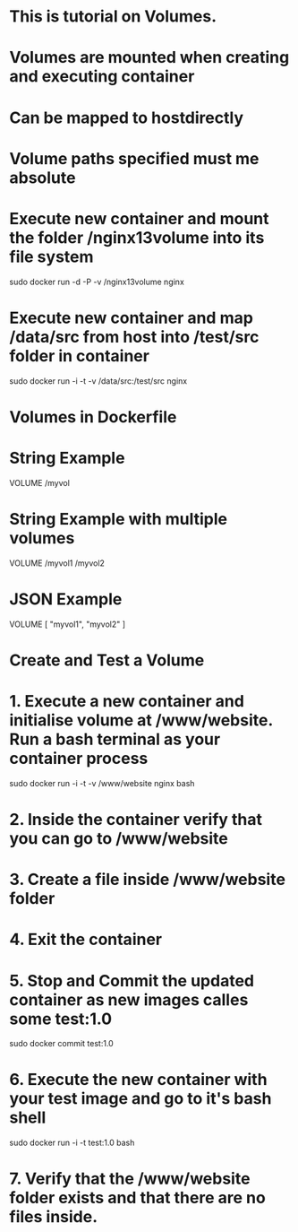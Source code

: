# This is tutorial on Volumes.

# Volumes are mounted when creating and executing container
# Can be mapped to hostdirectly 
# Volume paths specified must me absolute


# Execute new container and mount the folder /nginx13volume into its file system
sudo docker run -d -P -v /nginx13volume nginx

# Execute new container and map /data/src from host into /test/src folder in container 
sudo docker run -i -t -v /data/src:/test/src nginx

# Volumes in Dockerfile
# String Example
VOLUME /myvol

# String Example with multiple volumes
VOLUME /myvol1 /myvol2

# JSON Example 
VOLUME [ "myvol1", "myvol2" ]


# Create and Test a Volume

# 1. Execute a new container and initialise volume at /www/website. Run a bash terminal as your container process
sudo docker run -i -t -v /www/website nginx bash

# 2. Inside the container verify that you can go to /www/website

# 3. Create a file inside /www/website folder
# 4. Exit the container
# 5. Stop and Commit the updated container as new images calles some test:1.0 
sudo docker commit <ContaindeID> test:1.0

# 6. Execute the new container with your test image and go to it's bash shell
sudo docker run -i -t test:1.0 bash

# 7. Verify that the /www/website folder exists and that there are no files inside. 




